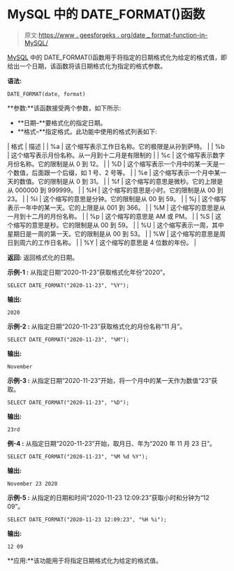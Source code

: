 # MySQL 中的 DATE_FORMAT()函数

> 原文:[https://www . geesforgeks . org/date _ format-function-in-MySQL/](https://www.geeksforgeeks.org/date_format-function-in-mysql/)

[MySQL](https://www.geeksforgeeks.org/sql-tutorial/) 中的 DATE_FORMAT()函数用于将指定的日期格式化为给定的格式值，即给出一个日期，该函数将该日期格式化为指定的格式参数。

**语法:**

```
DATE_FORMAT(date, format)

```

**参数:**该函数接受两个参数，如下所示:

*   **日期–**要格式化的指定日期。
*   **格式–**指定格式。此功能中使用的格式列表如下:

| 格式 | 描述 |
| %a | 这个缩写表示工作日名称。它的极限是从孙到萨特。 |
| %b | 这个缩写表示月份名称。从一月到十二月是有限制的 |
| %c | 这个缩写表示数字月份名称。它的限制是从 0 到 12。 |
| %D | 这个缩写表示一个月中的某一天是一个数值，后面跟一个后缀，如 1 号、2 号等。 |
| %e | 这个缩写表示一个月中某一天的数值。它的限制是从 0 到 31。 |
| %f | 这个缩写的意思是微秒。它的上限是从 000000 到 999999。 |
| %H | 这个缩写的意思是小时。它的限制是从 00 到 23。 |
| %i | 这个缩写的意思是分钟。它的限制是从 00 到 59。 |
| %j | 这个缩写表示一年中的某一天。它的上限是从 001 到 366。 |
| %M | 这个缩写的意思是从一月到十二月的月份名称。 |
| %p | 这个缩写的意思是 AM 或 PM。 |
| %S | 这个缩写的意思是秒。它的限制是从 00 到 59。 |
| %U | 这个缩写表示一周，其中星期日是一周的第一天。它的限制是从 00 到 53。 |
| %W | 这个缩写的意思是周日到周六的工作日名称。 |
| %Y | 这个缩写的意思是 4 位数的年份。 |

**返回:**
返回格式化的日期。

**示例-1 :**
从指定日期“2020-11-23”获取格式化年份“2020”。

```
SELECT DATE_FORMAT("2020-11-23", "%Y");

```

**输出:**

```
2020
```

**示例-2 :**
从指定日期“2020-11-23”获取格式化的月份名称“11 月”。

```
SELECT DATE_FORMAT("2020-11-23", "%M");

```

**输出:**

```
November
```

**示例-3 :**
从指定日期“2020-11-23”开始，将一个月中的某一天作为数值“23”获取。

```
SELECT DATE_FORMAT("2020-11-23", "%D");

```

**输出:**

```
23rd
```

**例-4 :**
从指定日期“2020-11-23”开始，取月日、年为“2020 年 11 月 23 日”。

```
SELECT DATE_FORMAT("2020-11-23", "%M %d %Y");

```

**输出:**

```
November 23 2020
```

**示例-5 :**
从指定的日期和时间“2020-11-23 12:09:23”获取小时和分钟为“12 09”。

```
SELECT DATE_FORMAT("2020-11-23 12:09:23", "%H %i");

```

**输出:**

```
12 09
```

**应用:**该功能用于将指定日期格式化为给定的格式值。